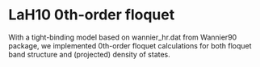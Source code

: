 # LaH10 0th-order floquet

With a tight-binding model based on wannier_hr.dat from Wannier90 package, we implemented 0th-order floquet calculations for both floquet band structure and (projected) density of states. 

